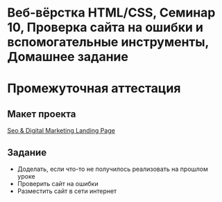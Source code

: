 # Веб-вёрстка HTML/CSS, Семинар 10, Проверка сайта на ошибки и вспомогательные инструменты, Домашнее задание

# Промежуточная аттестация

## Макет проекта

[Seo & Digital Marketing Landing Page](https://www.figma.com/file/mnLY69cYE5cqWM5w6n5hXx/Seo-%26-Digital-Marketing-Landing-Page?node-id=190%3A1194)

## Задание

- Доделать, если что-то не получилось реализовать на прошлом уроке
- Проверить сайт на ошибки
- Разместить сайт в сети интернет
